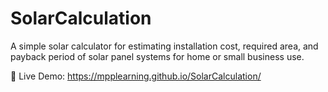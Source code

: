 # SolarCalculation
A simple solar calculator for estimating installation cost, required area, and payback period of solar panel systems for home or small business use.

🔗 Live Demo: https://mpplearning.github.io/SolarCalculation/
